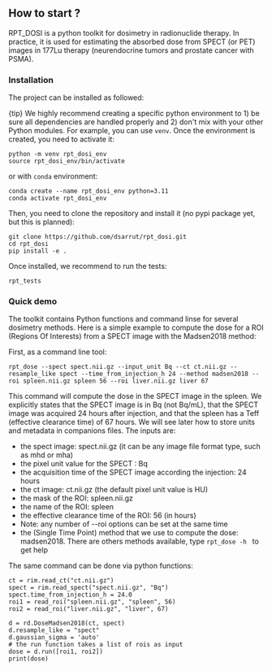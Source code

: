 ## How to start ?

RPT_DOSI is a python toolkit for dosimetry in radionuclide therapy. In practice, it is used for estimating the absorbed dose from SPECT (or PET) images in 177Lu therapy (neurendocrine tumors and prostate cancer with PSMA).

### Installation

The project can be installed as followed:

{tip} We highly recommend creating a specific python environment to 1) be sure all dependencies are handled properly and 2) don't mix with your other Python modules. For example, you can use `venv`. Once the environment is created, you need to activate it:

    python -m venv rpt_dosi_env
    source rpt_dosi_env/bin/activate

or with `conda` environment:

    conda create --name rpt_dosi_env python=3.11
    conda activate rpt_dosi_env

Then, you need to clone the repository and install it (no pypi package yet, but this is planned):

    git clone https://github.com/dsarrut/rpt_dosi.git
    cd rpt_dosi
    pip install -e .

Once installed, we recommend to run the tests:

    rpt_tests

### Quick demo

The toolkit contains Python functions and command linse for several dosimetry methods. Here is a simple example to compute the dose for a ROI (Regions Of Interests) from a SPECT image with the Madsen2018 method:

First, as a command line tool:

    rpt_dose --spect spect.nii.gz --input_unit Bq --ct ct.nii.gz --resample_like spect --time_from_injection_h 24 --method madsen2018 --roi spleen.nii.gz spleen 56 --roi liver.nii.gz liver 67

This command will compute the dose in the SPECT image in the spleen. We explicitly states that the SPECT image is in Bq (not Bq/mL), that the SPECT image was acquired 24 hours after injection, and that the spleen has a Teff (effective clearance time) of 67 hours. We will see later how to store units and metadata in companions files. The inputs are:

- the spect image: spect.nii.gz (it can be any image file format type, such as mhd or mha)
- the pixel unit value for the SPECT : Bq
- the acquisition time of the SPECT image according the injection: 24 hours
- the ct image: ct.nii.gz (the default pixel unit value is HU)
- the mask of the ROI: spleen.nii.gz
- the name of the ROI: spleen
- the effective clearance time of the ROI: 56 (in hours)
- Note: any number of --roi options can be set at the same time 
- the (Single Time Point) method that we use to compute the dose: madsen2018. There are others methods available, type ```rpt_dose -h ``` to get help

The same command can be done via python functions: 

    ct = rim.read_ct("ct.nii.gz")
    spect = rim.read_spect("spect.nii.gz", "Bq")
    spect.time_from_injection_h = 24.0
    roi1 = read_roi("spleen.nii.gz", "spleen", 56)
    roi2 = read_roi("liver.nii.gz", "liver", 67)

    d = rd.DoseMadsen2018(ct, spect)
    d.resample_like = "spect"
    d.gaussian_sigma = 'auto'
    # the run function takes a list of rois as input
    dose = d.run([roi1, roi2]) 
    print(dose)


